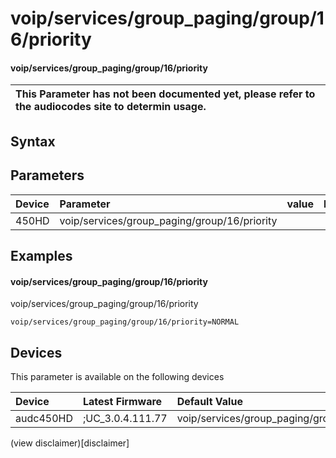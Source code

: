 ﻿---
description: voip/services/group_paging/group/16/priority
search: false
---

# voip/services/group_paging/group/16/priority

#### voip/services/group_paging/group/16/priority


| This Parameter has not been documented yet, please refer to the audiocodes site to determin usage.  | 
| :--- |

## Syntax

## Parameters
|Device|Parameter|value|Description|
|:---|:---|:---|:---|
| 450HD | voip/services/group_paging/group/16/priority |  |  |

## Examples
#### voip/services/group_paging/group/16/priority

voip/services/group_paging/group/16/priority

```
voip/services/group_paging/group/16/priority=NORMAL
```

## Devices
This parameter is available on the following devices

| Device | Latest Firmware | Default Value |
|:---|:---|:---|
| audc450HD | ;UC_3.0.4.111.77 | voip/services/group_paging/group/16/priority=NORMAL 

(view disclaimer)[disclaimer]
